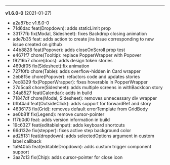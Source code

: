 
-------------------
 **v1.6.0-0**  (2021-01-27) 

* a2a87bc v1.6.0-0
* 71d6dac feat(Dropdown): adds staticLimit prop
* 33177fb fix(Modal, Sidesheet): fixes Backdrop closing animation
* ade7b35 feat: adds action to create jira issue corresponding to new issue created on github
* 44b8828 feat(Popover): adds closeOnScroll prop test
* e4671f7 chore(Tooltip): replace PopperWrapper with Popover
* f9216b7 chore(docs): adds design token stories
* 469df05 fix(Sidesheet):fix animation
* 727f0fb chore(Table): adds overflow-hidden in Card wrapper
* 2eb8f5e chore(Popover): refactors code and updates stories
* 7ec8329 fix(PopperWrapper): fixes hoverable in PopperWrapper
* 27d5ca8 chore(Sidesheet): adds multiple screens in withBackIcon story
* 34a8527 feat(Calendar): adds in build
* 71847df chore(Modal, Sidesheet): removes unnecessary div wrapper
* b1bf4ad feat(OutsideClick): adds support for forwardRef and story
* 4636173 fix(Grid): removes default errorTemplate from GridBody
* ae0b81f fix(Legend): remove cursor-pointer
* f17b0d0 feat: adds version information in build
* 19c6327 feat(editableInput): adds keyboard shortcuts
* 66d132e fix(stepper): fixes  active step background color
* ad25131 feat(dropdown): adds selectedOptions argument in custom label callback
* 1a940b5 feat(editableDropdown): adds custom trigger component support
* 3aa7c13 fix(Chip): adds cursor-pointer for close icon
